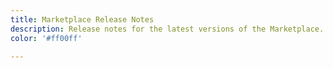 ```yaml
---
title: Marketplace Release Notes
description: Release notes for the latest versions of the Marketplace.
color: '#ff00ff'

---
```

